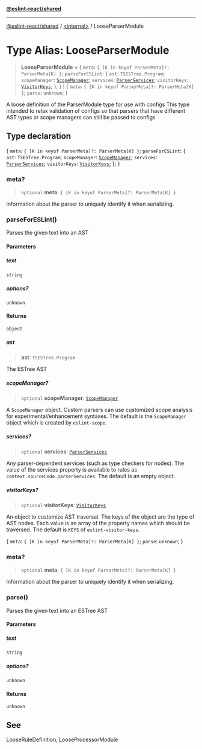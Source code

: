 [**@eslint-react/shared**](../../README.md)

***

[@eslint-react/shared](../../README.md) / [\<internal\>](../README.md) / LooseParserModule

# Type Alias: LooseParserModule

> **LooseParserModule** = \{ `meta`: `{ [K in keyof ParserMeta]?: ParserMeta[K] }`; `parseForESLint`: \{ `ast`: `TSESTree.Program`; `scopeManager`: [`ScopeManager`](ScopeManager.md); `services`: [`ParserServices`](ParserServices.md); `visitorKeys`: [`VisitorKeys`](../interfaces/VisitorKeys.md); \}; \} \| \{ `meta`: `{ [K in keyof ParserMeta]?: ParserMeta[K] }`; `parse`: `unknown`; \}

A loose definition of the ParserModule type for use with configs
This type intended to relax validation of configs so that parsers that have
different AST types or scope managers can still be passed to configs

## Type declaration

\{ `meta`: `{ [K in keyof ParserMeta]?: ParserMeta[K] }`; `parseForESLint`: \{ `ast`: `TSESTree.Program`; `scopeManager`: [`ScopeManager`](ScopeManager.md); `services`: [`ParserServices`](ParserServices.md); `visitorKeys`: [`VisitorKeys`](../interfaces/VisitorKeys.md); \}; \}

### meta?

> `optional` **meta**: `{ [K in keyof ParserMeta]?: ParserMeta[K] }`

Information about the parser to uniquely identify it when serializing.

### parseForESLint()

Parses the given text into an AST

#### Parameters

##### text

`string`

##### options?

`unknown`

#### Returns

`object`

##### ast

> **ast**: `TSESTree.Program`

The ESTree AST

##### scopeManager?

> `optional` **scopeManager**: [`ScopeManager`](ScopeManager.md)

A `ScopeManager` object.
Custom parsers can use customized scope analysis for experimental/enhancement syntaxes.
The default is the `ScopeManager` object which is created by `eslint-scope`.

##### services?

> `optional` **services**: [`ParserServices`](ParserServices.md)

Any parser-dependent services (such as type checkers for nodes).
The value of the services property is available to rules as `context.sourceCode.parserServices`.
The default is an empty object.

##### visitorKeys?

> `optional` **visitorKeys**: [`VisitorKeys`](../interfaces/VisitorKeys.md)

An object to customize AST traversal.
The keys of the object are the type of AST nodes.
Each value is an array of the property names which should be traversed.
The default is `KEYS` of `eslint-visitor-keys`.

\{ `meta`: `{ [K in keyof ParserMeta]?: ParserMeta[K] }`; `parse`: `unknown`; \}

### meta?

> `optional` **meta**: `{ [K in keyof ParserMeta]?: ParserMeta[K] }`

Information about the parser to uniquely identify it when serializing.

### parse()

Parses the given text into an ESTree AST

#### Parameters

##### text

`string`

##### options?

`unknown`

#### Returns

`unknown`

## See

LooseRuleDefinition, LooseProcessorModule
